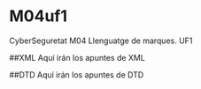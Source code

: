 # M04uf1
CyberSeguretat M04 Llenguatge de marques. UF1

##XML
Aquí irán los apuntes de XML

##DTD 
Aquí irán los apuntes de DTD